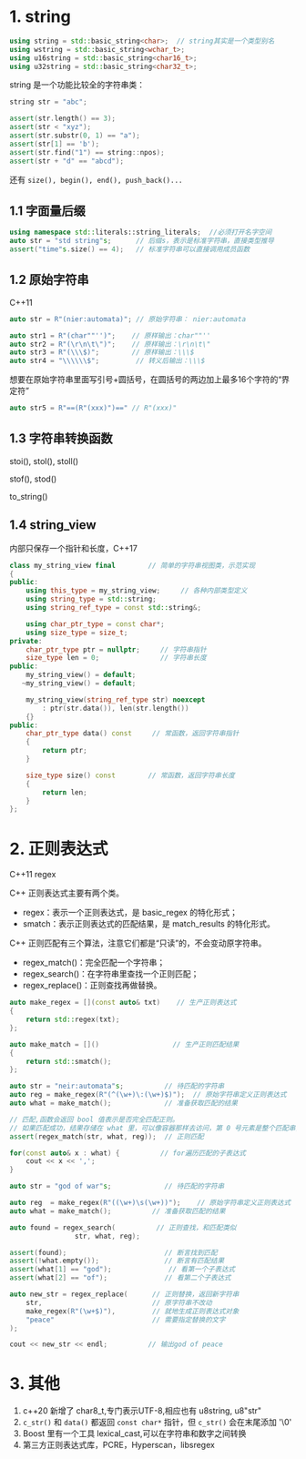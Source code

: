 # 1. string
```cpp
using string = std::basic_string<char>;  // string其实是一个类型别名
using wstring = std::basic_string<wchar_t>;
using u16string = std::basic_string<char16_t>;
using u32string = std::basic_string<char32_t>;
```

string 是一个功能比较全的字符串类：
```cpp
string str = "abc";

assert(str.length() == 3); 
assert(str < "xyz");
assert(str.substr(0, 1) == "a");
assert(str[1] == 'b');
assert(str.find("1") == string::npos);
assert(str + "d" == "abcd");
```

还有 `size(), begin(), end(), push_back()...`

## 1.1 字面量后缀
```cpp
using namespace std::literals::string_literals;  //必须打开名字空间
auto str = "std string"s;      // 后缀s，表示是标准字符串，直接类型推导
assert("time"s.size() == 4);   // 标准字符串可以直接调用成员函数
```

## 1.2 原始字符串
C++11
```cpp
auto str = R"(nier:automata)"; // 原始字符串： nier:automata
```
```cpp
auto str1 = R"(char""'')";    // 原样输出：char""''
auto str2 = R"(\r\n\t\")";    // 原样输出：\r\n\t\"
auto str3 = R"(\\\$)";        // 原样输出：\\\$
auto str4 = "\\\\\\$";         // 转义后输出：\\\$
```
想要在原始字符串里面写引号+圆括号，在圆括号的两边加上最多16个字符的“界定符”
```cpp
auto str5 = R"==(R"(xxx)")==" // R"(xxx)"
```

## 1.3 字符串转换函数
stoi(), stol(), stoll()

stof(), stod()

to_string()

## 1.4 string_view
内部只保存一个指针和长度，C++17

```cpp
class my_string_view final        // 简单的字符串视图类，示范实现
{
public:
    using this_type = my_string_view;     // 各种内部类型定义
    using string_type = std::string;
    using string_ref_type = const std::string&;

    using char_ptr_type = const char*;
    using size_type = size_t;
private:
    char_ptr_type ptr = nullptr;     // 字符串指针
    size_type len = 0;               // 字符串长度
public:
    my_string_view() = default;
   ~my_string_view() = default;

    my_string_view(string_ref_type str) noexcept
        : ptr(str.data()), len(str.length())
    {}
public:
    char_ptr_type data() const     // 常函数，返回字符串指针
    {
        return ptr;
    }

    size_type size() const        // 常函数，返回字符串长度
    {
        return len;
    }
};
```

# 2. 正则表达式
C++11 regex

C++ 正则表达式主要有两个类。
* regex：表示一个正则表达式，是 basic_regex 的特化形式；
* smatch：表示正则表达式的匹配结果，是 match_results 的特化形式。

C++ 正则匹配有三个算法，注意它们都是“只读”的，不会变动原字符串。
* regex_match()：完全匹配一个字符串；
* regex_search()：在字符串里查找一个正则匹配；
* regex_replace()：正则查找再做替换。

```cpp
auto make_regex = [](const auto& txt)    // 生产正则表达式
{
    return std::regex(txt);
};

auto make_match = []()                  // 生产正则匹配结果
{
    return std::smatch();
};

auto str = "neir:automata"s;          // 待匹配的字符串
auto reg = make_regex(R"(^(\w+)\:(\w+)$)");  // 原始字符串定义正则表达式
auto what = make_match();             // 准备获取匹配的结果

// 匹配,函数会返回 bool 值表示是否完全匹配正则。
// 如果匹配成功，结果存储在 what 里，可以像容器那样去访问，第 0 号元素是整个匹配串，其他的是子表达式匹配串
assert(regex_match(str, what, reg));  // 正则匹配

for(const auto& x : what) {          // for遍历匹配的子表达式
    cout << x << ',';
}

auto str = "god of war"s;             // 待匹配的字符串

auto reg  = make_regex(R"((\w+)\s(\w+))");    // 原始字符串定义正则表达式
auto what = make_match();          // 准备获取匹配的结果

auto found = regex_search(          // 正则查找，和匹配类似
                str, what, reg);

assert(found);                        // 断言找到匹配
assert(!what.empty());                // 断言有匹配结果
assert(what[1] == "god");              // 看第一个子表达式
assert(what[2] == "of");              // 看第二个子表达式

auto new_str = regex_replace(      // 正则替换，返回新字符串
    str,                           // 原字符串不改动
    make_regex(R"(\w+$)"),         // 就地生成正则表达式对象
    "peace"                        // 需要指定替换的文字
);

cout << new_str << endl;          // 输出god of peace
```

# 3. 其他
1. c++20 新增了 char8_t,专门表示UTF-8,相应也有 u8string, u8"str"
2. `c_str()` 和 `data()` 都返回 `const char*` 指针，但 `c_str()` 会在末尾添加 '\0'
3. Boost 里有一个工具 lexical_cast,可以在字符串和数字之间转换
4. 第三方正则表达式库，PCRE，Hyperscan，libsregex
   
